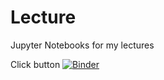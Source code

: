 # Lecture
Jupyter Notebooks for my lectures

Click button
[![Binder](https://mybinder.org/badge.svg)](https://mybinder.org/v2/gh/requirements/master)
